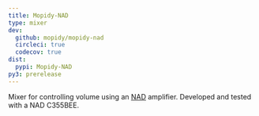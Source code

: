 ```yaml
---
title: Mopidy-NAD
type: mixer
dev:
  github: mopidy/mopidy-nad
  circleci: true
  codecov: true
dist:
  pypi: Mopidy-NAD
py3: prerelease
---
```


Mixer for controlling volume using an [NAD](https://nadelectronics.com/) amplifier.
Developed and tested with a NAD C355BEE.
